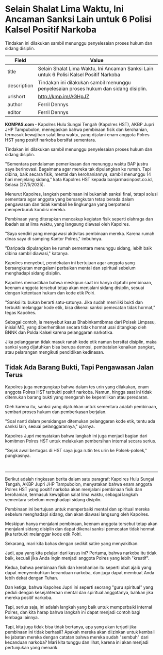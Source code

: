 # Selain Shalat Lima Waktu, Ini Ancaman Sanksi Lain untuk 6 Polisi Kalsel Positif Narkoba

Tindakan ini dilakukan sambil menunggu penyelesaian proses hukum dan sidang disiplin.

| Field       | Value                                                       |
|-------------|-------------------------------------------------------------|
| title       | Selain Shalat Lima Waktu, Ini Ancaman Sanksi Lain untuk 6 Polisi Kalsel Positif Narkoba |
| description | Tindakan ini dilakukan sambil menunggu penyelesaian proses hukum dan sidang disiplin. |
| urlshort    | http://kmp.im/AGHpJZ |
| author      | Ferril Dennys |
| editor      | Ferril Dennys |

**KOMPAS.com -** Kapolres Hulu Sungai Tengah (Kapolres HST), AKBP Jupri JHP Tampubolon, menegaskan bahwa pembinaan fisik dan kerohanian, termasuk kewajiban salat lima waktu, yang dijalani enam anggota Polres HST yang positif narkoba bersifat sementara.

Tindakan ini dilakukan sambil menunggu penyelesaian proses hukum dan sidang disiplin.

"Sementara pendalaman pemeriksaan dan menunggu waktu BAP justru saya berinovasi. Bagaimana agar mereka tak dipulangkan ke rumah. Tapi dibina, baik secara fisik, mental dan kerohaniannya, sambil menunggu 14 hari menjelang sidang," kata Kapolres HST kepada banjarmasinpost.co.id, Selasa (27/5/2025).

Menurut Kapolres, langkah pembinaan ini bukanlah sanksi final, tetapi solusi sementara agar anggota yang bersangkutan tetap berada dalam pengawasan dan tidak kembali ke lingkungan yang berpotensi memperburuk kondisi mereka.

Pembinaan yang diterapkan mencakup kegiatan fisik seperti olahraga dan ibadah salat lima waktu, yang langsung diawasi oleh Kapolres.

"Saya sendiri yang mengawasi aktivitas pembinaan mereka. Karena rumah dinas saya di samping Kantor Polres," imbuhnya.

"Daripada dipulangkan ke rumah sementara menunggu sidang, lebih baik dibina sambil diawasi," katanya.

Kapolres menyebut, pendekatan ini bertujuan agar anggota yang bersangkutan mengalami perbaikan mental dan spiritual sebelum menghadapi sidang disiplin.

Kapolres memastikan bahwa meskipun saat ini hanya dijatuhi pembinaan, keenam anggota tersebut tetap akan menjalani sidang disiplin, sesuai dengan ketentuan hukum dan kode etik Polri.

"Sanksi itu bukan berarti satu-satunya. Jika sudah memiliki bukti dan terbukti melanggar kode etik, bisa dikenai sanksi pemecatan tidak hormat," tegas Kapolres.

Sebagai contoh, ia menyebut kasus Bhabinkamtibmas dari Polsek Limpasu, inisial MD, yang diberhentikan secara tidak hormat usai ditangkap oleh BNNK dan Polda Kalsel karena pelanggaran narkotika.

Jika pelanggaran tidak masuk ranah kode etik namun bersifat disiplin, maka sanksi yang dijatuhkan bisa berupa demosi, pembatalan kenaikan pangkat, atau pelarangan mengikuti pendidikan kedinasan.

## Tidak Ada Barang Bukti, Tapi Pengawasan Jalan Terus

Kapolres juga mengungkap bahwa dalam tes urin yang dilakukan, enam anggota Polres HST terbukti positif narkoba. Namun, hingga saat ini tidak ditemukan barang bukti yang mengarah ke kepemilikan atau peredaran.

Oleh karena itu, sanksi yang dijatuhkan untuk sementara adalah pembinaan, sembari proses hukum dan pemberkasan berjalan.

"Soal nanti dalam persidangan ditemukan pelanggaran kode etik, tentu ada sanksi lain, sesuai pelanggarannya," ujarnya.

Kapolres Jupri menyatakan bahwa langkah ini juga menjadi bagian dari komitmen Polres HST untuk melakukan pembersihan internal secara serius.

"Sejak awal bertugas di HST saya juga rutin tes urin ke Polsek-polsek," pungkasnya.

 

---
Berikut adalah ringkasan berita dalam satu paragraf: Kapolres Hulu Sungai Tengah, AKBP Jupri JHP Tampubolon, menyatakan bahwa enam anggota Polres HST yang positif narkoba akan menjalani pembinaan fisik dan kerohanian, termasuk kewajiban salat lima waktu, sebagai langkah sementara sebelum menghadapi sidang disiplin.

 Pembinaan ini bertujuan untuk memperbaiki mental dan spiritual mereka sebelum menghadapi sidang, dan akan diawasi langsung oleh Kapolres.

 Meskipun hanya menjalani pembinaan, keenam anggota tersebut tetap akan menjalani sidang disiplin dan dapat dikenai sanksi pemecatan tidak hormat jika terbukti melanggar kode etik Polri.



Sekarang, mari kita bahas dengan sedikit satire yang menyakitkan.

 Jadi, apa yang kita pelajari dari kasus ini? Pertama, bahwa narkoba itu tidak baik, kecuali jika Anda ingin menjadi anggota Polres yang lebih "kreatif".

 Kedua, bahwa pembinaan fisik dan kerohanian itu seperti obat ajaib yang dapat menyembuhkan kecanduan narkoba, dan juga dapat membuat Anda lebih dekat dengan Tuhan.

 Dan ketiga, bahwa Kapolres Jupri ini seperti seorang "guru spiritual" yang peduli dengan kesejahteraan mental dan spiritual anggotanya, bahkan jika mereka positif narkoba.

 Tapi, serius saja, ini adalah langkah yang baik untuk memperbaiki internal Polres, dan kita harap bahwa langkah ini dapat menjadi contoh bagi lembaga lainnya.

 Tapi, kita juga tidak bisa tidak bertanya, apa yang akan terjadi jika pembinaan ini tidak berhasil? Apakah mereka akan diizinkan untuk kembali ke jabatan mereka dengan catatan bahwa mereka sudah "sembuh" dari kecanduan narkoba? Mari kita tunggu dan lihat, karena ini akan menjadi pertunjukan yang menarik.
